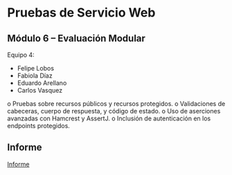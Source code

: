 # Pruebas de Servicio Web
## Módulo 6 – Evaluación Modular

Equipo 4:
- Felipe Lobos
- Fabiola Díaz 
- Eduardo Arellano
- Carlos Vasquez

o Pruebas sobre recursos públicos y recursos protegidos.
o Validaciones de cabeceras, cuerpo de respuesta, y código de estado.
o Uso de aserciones avanzadas con Hamcrest y AssertJ.
o Inclusión de autenticación en los endpoints protegidos.

## Informe
[Informe](./Módulo6-Evaluación-nombre-apellido-Equipo04.pdf)